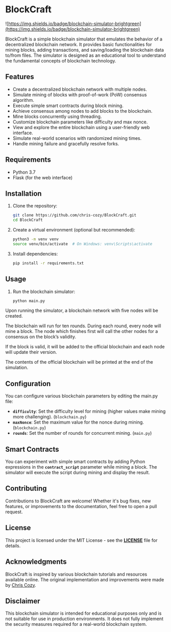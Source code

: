 # **BlockCraft**

![https://img.shields.io/badge/blockchain-simulator-brightgreen](https://img.shields.io/badge/blockchain-simulator-brightgreen)

BlockCraft is a simple blockchain simulator that emulates the behavior of a decentralized blockchain network. It provides basic functionalities for mining blocks, adding transactions, and saving/loading the blockchain data to/from files. The simulator is designed as an educational tool to understand the fundamental concepts of blockchain technology.

## **Features**

- Create a decentralized blockchain network with multiple nodes.
- Simulate mining of blocks with proof-of-work (PoW) consensus algorithm.
- Execute simple smart contracts during block mining.
- Achieve consensus among nodes to add blocks to the blockchain.
- Mine blocks concurrently using threading.
- Customize blockchain parameters like difficulty and max nonce.
- View and explore the entire blockchain using a user-friendly web interface.
- Simulate real-world scenarios with randomized mining times.
- Handle mining failure and gracefully resolve forks.

## **Requirements**

- Python 3.7
- Flask (for the web interface)

## **Installation**

1. Clone the repository:

   ```bash
   git clone https://github.com/chris-cozy/BlockCraft.git
   cd BlockCraft
   ```

2. Create a virtual environment (optional but recommended):

   ```bash
   python3 -m venv venv
   source venv/bin/activate  # On Windows: venv\Scripts\activate
   ```

3. Install dependencies:

   ```bash
   pip install -r requirements.txt
   ```

## **Usage**

1. Run the blockchain simulator:

   ```bash
   python main.py
   ```

Upon running the simulator, a blockchain network with five nodes will be created.

The blockchain will run for ten rounds. During each round, every node will mine a block. The node which finishes first will call the other nodes for a consensus on the block’s validity.

If the block is valid, it will be added to the official blockchain and each node will update their version.

The contents of the official blockchain will be printed at the end of the simulation.

## **Configuration**

You can configure various blockchain parameters by editing the main.py file:

- **`difficulty`**: Set the difficulty level for mining (higher values make mining more challenging). (`blockchain.py`)
- **`maxNonce`**: Set the maximum value for the nonce during mining. (`blockchain.py`)
- **`rounds`**: Set the number of rounds for concurrent mining. (`main.py`)

## **Smart Contracts**

You can experiment with simple smart contracts by adding Python expressions in the **`contract_script`** parameter while mining a block. The simulator will execute the script during mining and display the result.

## **Contributing**

Contributions to BlockCraft are welcome! Whether it's bug fixes, new features, or improvements to the documentation, feel free to open a pull request.

## **License**

This project is licensed under the MIT License - see the **[LICENSE](https://opensource.org/license/mit/)** file for details.

## **Acknowledgments**

BlockCraft is inspired by various blockchain tutorials and resources available online. The original implementation and improvements were made by [Chris Cozy](https://github.com/chris-cozy).

## **Disclaimer**

This blockchain simulator is intended for educational purposes only and is not suitable for use in production environments. It does not fully implement the security measures required for a real-world blockchain system.
